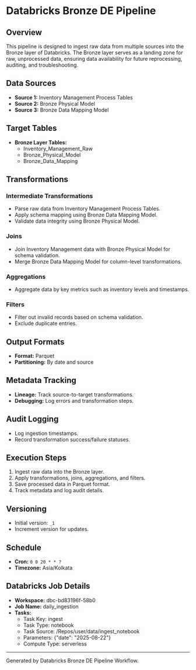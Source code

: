 # Databricks Bronze DE Pipeline

## Overview
This pipeline is designed to ingest raw data from multiple sources into the Bronze layer of Databricks. The Bronze layer serves as a landing zone for raw, unprocessed data, ensuring data availability for future reprocessing, auditing, and troubleshooting.

## Data Sources
- **Source 1:** Inventory Management Process Tables
- **Source 2:** Bronze Physical Model
- **Source 3:** Bronze Data Mapping Model

## Target Tables
- **Bronze Layer Tables:**
  - Inventory_Management_Raw
  - Bronze_Physical_Model
  - Bronze_Data_Mapping

## Transformations
### Intermediate Transformations
- Parse raw data from Inventory Management Process Tables.
- Apply schema mapping using Bronze Data Mapping Model.
- Validate data integrity using Bronze Physical Model.

### Joins
- Join Inventory Management data with Bronze Physical Model for schema validation.
- Merge Bronze Data Mapping Model for column-level transformations.

### Aggregations
- Aggregate data by key metrics such as inventory levels and timestamps.

### Filters
- Filter out invalid records based on schema validation.
- Exclude duplicate entries.

## Output Formats
- **Format:** Parquet
- **Partitioning:** By date and source

## Metadata Tracking
- **Lineage:** Track source-to-target transformations.
- **Debugging:** Log errors and transformation steps.

## Audit Logging
- Log ingestion timestamps.
- Record transformation success/failure statuses.

## Execution Steps
1. Ingest raw data into the Bronze layer.
2. Apply transformations, joins, aggregations, and filters.
3. Save processed data in Parquet format.
4. Track metadata and log audit details.

## Versioning
- Initial version: `_1`
- Increment version for updates.

## Schedule
- **Cron:** `0 0 20 * * ?`
- **Timezone:** Asia/Kolkata

## Databricks Job Details
- **Workspace:** dbc-bd83196f-58b0
- **Job Name:** daily_ingestion
- **Tasks:**
  - Task Key: ingest
  - Task Type: notebook
  - Task Source: /Repos/user/data/ingest_notebook
  - Parameters: {"date": "2025-08-22"}
  - Compute Type: serverless

---
Generated by Databricks Bronze DE Pipeline Workflow.